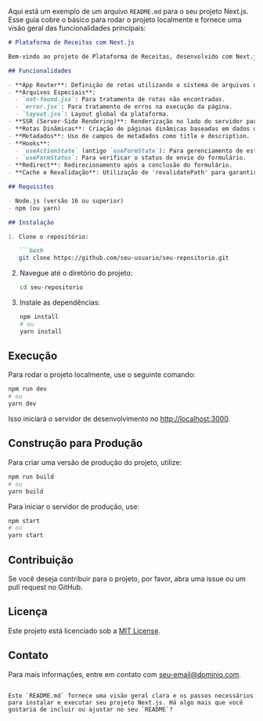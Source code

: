 Aqui está um exemplo de um arquivo `README.md` para o seu projeto Next.js. Esse guia cobre o básico para rodar o projeto localmente e fornece uma visão geral das funcionalidades principais:

```markdown
# Plataforma de Receitas com Next.js

Bem-vindo ao projeto de Plataforma de Receitas, desenvolvido com Next.js! Este projeto permite que você compartilhe suas receitas favoritas e se conecte com outros amantes de comida.

## Funcionalidades

- **App Router**: Definição de rotas utilizando o sistema de arquivos do Next.js.
- **Arquivos Especiais**:
  - `not-found.jsx`: Para tratamento de rotas não encontradas.
  - `error.jsx`: Para tratamento de erros na execução da página.
  - `layout.jsx`: Layout global da plataforma.
- **SSR (Server-Side Rendering)**: Renderização no lado do servidor para melhor desempenho e SEO.
- **Rotas Dinâmicas**: Criação de páginas dinâmicas baseadas em dados do banco de dados.
- **Metadados**: Uso de campos de metadados como title e description.
- **Hooks**:
  - `useActionState` (antigo `useFormState`): Para gerenciamento de estado do formulário e validação.
  - `useFormStatus`: Para verificar o status do envio do formulário.
- **Redirect**: Redirecionamento após a conclusão do formulário.
- **Cache e Revalidação**: Utilização de 'revalidatePath' para garantir que novas refeições apareçam corretamente.

## Requisitos

- Node.js (versão 16 ou superior)
- npm (ou yarn)

## Instalação

1. Clone o repositório:

   ```bash
   git clone https://github.com/seu-usuario/seu-repositorio.git
   ```

2. Navegue até o diretório do projeto:

   ```bash
   cd seu-repositorio
   ```

3. Instale as dependências:

   ```bash
   npm install
   # ou
   yarn install
   ```

## Execução

Para rodar o projeto localmente, use o seguinte comando:

```bash
npm run dev
# ou
yarn dev
```

Isso iniciará o servidor de desenvolvimento no [http://localhost:3000](http://localhost:3000).

## Construção para Produção

Para criar uma versão de produção do projeto, utilize:

```bash
npm run build
# ou
yarn build
```

Para iniciar o servidor de produção, use:

```bash
npm start
# ou
yarn start
```

## Contribuição

Se você deseja contribuir para o projeto, por favor, abra uma issue ou um pull request no GitHub.

## Licença

Este projeto está licenciado sob a [MIT License](LICENSE).

## Contato

Para mais informações, entre em contato com [seu-email@dominio.com](mailto:seu-email@dominio.com).

```

Este `README.md` fornece uma visão geral clara e os passos necessários para instalar e executar seu projeto Next.js. Há algo mais que você gostaria de incluir ou ajustar no seu `README`?
